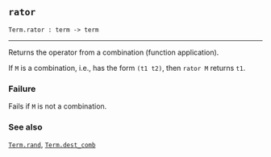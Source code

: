 ## `rator`

``` hol4
Term.rator : term -> term
```

------------------------------------------------------------------------

Returns the operator from a combination (function application).

If `M` is a combination, i.e., has the form `(t1 t2)`, then `rator M`
returns `t1`.

### Failure

Fails if `M` is not a combination.

### See also

[`Term.rand`](#Term.rand), [`Term.dest_comb`](#Term.dest_comb)
